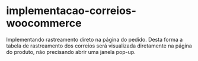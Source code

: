 implementacao-correios-woocommerce
==================================

Implementando rastreamento direto na página do pedido.
Desta forma a tabela de rastreamento dos correios será visualizada diretamente
na página do produto, não precisando abrir uma janela pop-up.
